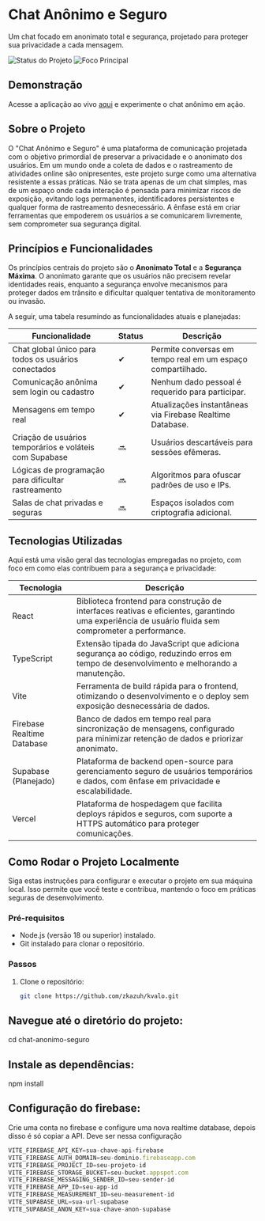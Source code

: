 # Chat Anônimo e Seguro

Um chat focado em anonimato total e segurança, projetado para proteger sua privacidade a cada mensagem.

![Status do Projeto](https://img.shields.io/badge/Status-Em%20Desenvolvimento-yellow?style=flat-square)
![Foco Principal](https://img.shields.io/badge/Foco-Privacidade-blue?style=flat-square)

## Demonstração

Acesse a aplicação ao vivo [aqui](https://bostil.zkazuh.com.br/) e experimente o chat anônimo em ação.

## Sobre o Projeto

O "Chat Anônimo e Seguro" é uma plataforma de comunicação projetada com o objetivo primordial de preservar a privacidade e o anonimato dos usuários. Em um mundo onde a coleta de dados e o rastreamento de atividades online são onipresentes, este projeto surge como uma alternativa resistente a essas práticas. Não se trata apenas de um chat simples, mas de um espaço onde cada interação é pensada para minimizar riscos de exposição, evitando logs permanentes, identificadores persistentes e qualquer forma de rastreamento desnecessário. A ênfase está em criar ferramentas que empoderem os usuários a se comunicarem livremente, sem comprometer sua segurança digital.

## Princípios e Funcionalidades

Os princípios centrais do projeto são o **Anonimato Total** e a **Segurança Máxima**. O anonimato garante que os usuários não precisem revelar identidades reais, enquanto a segurança envolve mecanismos para proteger dados em trânsito e dificultar qualquer tentativa de monitoramento ou invasão.

A seguir, uma tabela resumindo as funcionalidades atuais e planejadas:

| Funcionalidade                          | Status | Descrição |
|-----------------------------------------|--------|-----------|
| Chat global único para todos os usuários conectados | ✔     | Permite conversas em tempo real em um espaço compartilhado. |
| Comunicação anônima sem login ou cadastro | ✔     | Nenhum dado pessoal é requerido para participar. |
| Mensagens em tempo real                 | ✔     | Atualizações instantâneas via Firebase Realtime Database. |
| Criação de usuários temporários e voláteis com Supabase | 🔜    | Usuários descartáveis para sessões efêmeras. |
| Lógicas de programação para dificultar rastreamento | 🔜    | Algoritmos para ofuscar padrões de uso e IPs. |
| Salas de chat privadas e seguras        | 🔜    | Espaços isolados com criptografia adicional. |

## Tecnologias Utilizadas

Aqui está uma visão geral das tecnologias empregadas no projeto, com foco em como elas contribuem para a segurança e privacidade:

| Tecnologia       | Descrição |
|------------------|-----------|
| React           | Biblioteca frontend para construção de interfaces reativas e eficientes, garantindo uma experiência de usuário fluida sem comprometer a performance. |
| TypeScript      | Extensão tipada do JavaScript que adiciona segurança ao código, reduzindo erros em tempo de desenvolvimento e melhorando a manutenção. |
| Vite            | Ferramenta de build rápida para o frontend, otimizando o desenvolvimento e o deploy sem exposição desnecessária de dados. |
| Firebase Realtime Database | Banco de dados em tempo real para sincronização de mensagens, configurado para minimizar retenção de dados e priorizar anonimato. |
| Supabase (Planejado) | Plataforma de backend open-source para gerenciamento seguro de usuários temporários e dados, com ênfase em privacidade e escalabilidade. |
| Vercel          | Plataforma de hospedagem que facilita deploys rápidos e seguros, com suporte a HTTPS automático para proteger comunicações. |

## Como Rodar o Projeto Localmente

Siga estas instruções para configurar e executar o projeto em sua máquina local. Isso permite que você teste e contribua, mantendo o foco em práticas seguras de desenvolvimento.

### Pré-requisitos
- Node.js (versão 18 ou superior) instalado.
- Git instalado para clonar o repositório.

### Passos
1. Clone o repositório:
   ```bash
   git clone https://github.com/zkazuh/kvalo.git

## Navegue até o diretório do projeto:
cd chat-anonimo-seguro

## Instale as dependências:
npm install

## Configuração do firebase:
Crie uma conta no firebase e configure uma nova realtime database, depois disso é só copiar a API.
Deve ser nessa configuração

```js
VITE_FIREBASE_API_KEY=sua-chave-api-firebase
VITE_FIREBASE_AUTH_DOMAIN=seu-dominio.firebaseapp.com
VITE_FIREBASE_PROJECT_ID=seu-projeto-id
VITE_FIREBASE_STORAGE_BUCKET=seu-bucket.appspot.com
VITE_FIREBASE_MESSAGING_SENDER_ID=seu-sender-id
VITE_FIREBASE_APP_ID=seu-app-id
VITE_FIREBASE_MEASUREMENT_ID=seu-measurement-id
VITE_SUPABASE_URL=sua-url-supabase
VITE_SUPABASE_ANON_KEY=sua-chave-anon-supabase
```